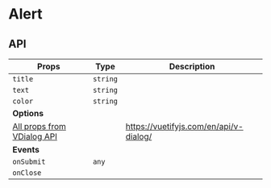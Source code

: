 # Alert

## API

| **Props**               | **Type**  |**Description**                                               |
| ----------------------- | --------- |------------------------------------------------------------- |
| `title`                 | `string`  |                                                              |
| `text`                  | `string`  |                                                              |
| `color`                 | `string`  |                                                              |
| **Options**             |           |                                                              |
| [All props from VDialog API](https://vuetifyjs.com/en/api/v-dialog/)||https://vuetifyjs.com/en/api/v-dialog/
| **Events**              |           |                                                              |
| `onSubmit`              | `any`     |                                                              |
| `onClose`               |           |                                                              |
